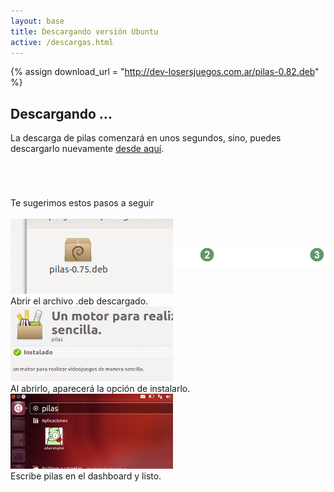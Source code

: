 ```yaml
---
layout: base 
title: Descargando versión Ubuntu
active: /descargas.html
---
```


{% assign download_url = "http://dev-losersjuegos.com.ar/pilas-0.82.deb" %}

## Descargando ...

La descarga de pilas comenzará en unos segundos, sino, puedes descargarlo
nuevamente <a href='{{ download_url }}'>desde aquí</a>.


<iframe src="{{ download_url }}" style="display: none"></iframe>


<div class="grid_12 alpha" style='margin-top: 5em'>
<div class='center'>Te sugerimos estos pasos a seguir</div>

<div class='center'><img style='margin-bottom: -80px' src='images/asistente.png'/></div>

  <div class="feature grid_4 alpha center small">
    <img class='borde debajo' src='images/descargas/ubuntu_1.png'></img>
    <br/>
    Abrir el archivo .deb descargado.
  </div>

  <div class="feature grid_4 center small">
    <img class='borde debajo' src='images/descargas/ubuntu_2.png'></img>
    <br/>
    Al abrirlo, aparecerá la opción de instalarlo.
  </div>

  <div class="feature grid_4 omega center small">
    <img class='borde debajo' src='images/descargas/ubuntu_3.png'></img>
    <br/>
    Escribe pilas en el dashboard y listo.
  </div>
</div>
